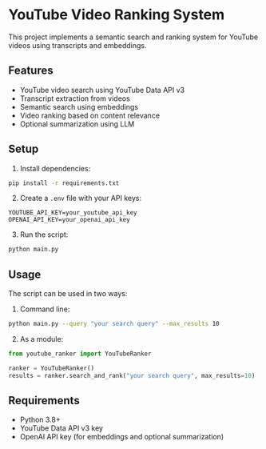 # YouTube Video Ranking System

This project implements a semantic search and ranking system for YouTube videos using transcripts and embeddings.

## Features

- YouTube video search using YouTube Data API v3
- Transcript extraction from videos
- Semantic search using embeddings
- Video ranking based on content relevance
- Optional summarization using LLM

## Setup

1. Install dependencies:
```bash
pip install -r requirements.txt
```

2. Create a `.env` file with your API keys:
```
YOUTUBE_API_KEY=your_youtube_api_key
OPENAI_API_KEY=your_openai_api_key
```

3. Run the script:
```bash
python main.py
```

## Usage

The script can be used in two ways:

1. Command line:
```bash
python main.py --query "your search query" --max_results 10
```

2. As a module:
```python
from youtube_ranker import YouTubeRanker

ranker = YouTubeRanker()
results = ranker.search_and_rank("your search query", max_results=10)
```

## Requirements

- Python 3.8+
- YouTube Data API v3 key
- OpenAI API key (for embeddings and optional summarization) 